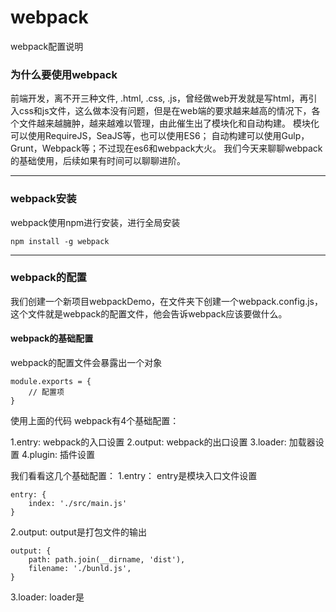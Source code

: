 # webpack
webpack配置说明

### 为什么要使用webpack
前端开发，离不开三种文件, .html, .css, .js，曾经做web开发就是写html，再引入css和js文件，这么做本没有问题，但是在web端的要求越来越高的情况下，各个文件越来越臃肿，越来越难以管理，由此催生出了模块化和自动构建。
模块化可以使用RequireJS，SeaJS等，也可以使用ES6；
自动构建可以使用Gulp，Grunt，Webpack等；不过现在es6和webpack大火。
我们今天来聊聊webpack的基础使用，后续如果有时间可以聊聊进阶。

---

### webpack安装
webpack使用npm进行安装，进行全局安装
```
npm install -g webpack
```
---

### webpack的配置
我们创建一个新项目webpackDemo，在文件夹下创建一个webpack.config.js，这个文件就是webpack的配置文件，他会告诉webpack应该要做什么。

#### webpack的基础配置
webpack的配置文件会暴露出一个对象
```
module.exports = {
    // 配置项
}
```
使用上面的代码
webpack有4个基础配置：

1.entry: webpack的入口设置
2.output: webpack的出口设置
3.loader: 加载器设置
4.plugin: 插件设置

我们看看这几个基础配置：
1.entry：
entry是模块入口文件设置
```
entry: {
    index: './src/main.js'
}
```
2.output:
output是打包文件的输出
```
output: {
    path: path.join(__dirname, 'dist'),
    filename: './bunld.js',
}
```
3.loader:
loader是
```

```
